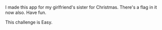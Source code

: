 I made this app for my girlfriend's sister for Christmas. There's a flag in it now also. Have fun.

This challenge is Easy.
